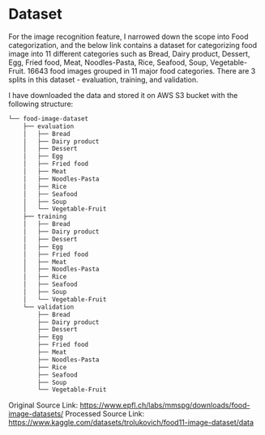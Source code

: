 # Dataset

For the image recognition feature, I narrowed down the scope into Food categorization, and the below link contains a dataset for categorizing food image into 11 different categories such as Bread, Dairy product, Dessert, Egg, Fried food, Meat, Noodles-Pasta, Rice, Seafood, Soup, Vegetable-Fruit. 16643 food images grouped in 11 major food categories. There are 3 splits in this dataset - evaluation, training, and validation.

I have downloaded the data and stored it on AWS S3 bucket with the following structure:

```bash
└── food-image-dataset
    ├── evaluation
    │   ├── Bread
    │   ├── Dairy product
    │   ├── Dessert
    │   ├── Egg
    │   ├── Fried food
    │   ├── Meat
    │   ├── Noodles-Pasta
    │   ├── Rice
    │   ├── Seafood
    │   ├── Soup
    │   └── Vegetable-Fruit
    ├── training
    │   ├── Bread
    │   ├── Dairy product
    │   ├── Dessert
    │   ├── Egg
    │   ├── Fried food
    │   ├── Meat
    │   ├── Noodles-Pasta
    │   ├── Rice
    │   ├── Seafood
    │   ├── Soup
    │   └── Vegetable-Fruit
    └── validation
        ├── Bread
        ├── Dairy product
        ├── Dessert
        ├── Egg
        ├── Fried food
        ├── Meat
        ├── Noodles-Pasta
        ├── Rice
        ├── Seafood
        ├── Soup
        └── Vegetable-Fruit
```

Original Source Link: https://www.epfl.ch/labs/mmspg/downloads/food-image-datasets/
Processed Source Link: https://www.kaggle.com/datasets/trolukovich/food11-image-dataset/data